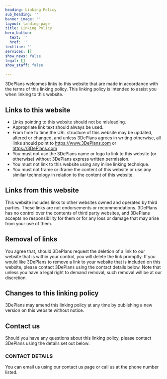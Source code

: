 ```yaml
---
heading: Linking Policy
sub_heading: ''
banner_image: ''
layout: landing-page
title: Linking Policy
hero_button:
  text: ''
  href: ''
textline: ''
services: []
show_news: false
legal: []
show_staff: false

---
```

3DePlans welcomes links to this website that are made in accordance with the terms of this linking policy. This linking policy is intended to assist you when linking to this website.

## Links to this website

  * Links pointing to this website should not be misleading.
  * Appropriate link text should always be used.
  * From time to time the URL structure of this website may be updated, altered or changed, and unless 3DePlans agrees in writing otherwise, all links should point to https://www.3DePlans.com or https://3DePlans.com
  * You must not use the 3DePlans name or logo to link to this website (or otherwise) without 3DePlans express written permission.
  * You must not link to this website using any inline linking technique.
  * You must not frame or iframe the content of this website or use any similar technology in relation to the content of this website.

## Links from this website

This website includes links to other websites owned and operated by third parties. These links are not endorsements or recommendations. 3DePlans has no control over the contents of third party websites, and 3DePlans accepts no responsibility for them or for any loss or damage that may arise from your use of them.

## Removal of links

You agree that, should 3DePlans request the deletion of a link to our website that is within your control, you will delete the link promptly. If you would like 3DePlans to remove a link to your website that is included on this website, please contact 3DePlans using the contact details below. Note that unless you have a legal right to demand removal, such removal will be at our discretion.

## Changes to this linking policy

3DePlans may amend this linking policy at any time by publishing a new version on this website without notice.

## Contact us

Should you have any questions about this linking policy, please contact 3DePlans using the details set out below:

### CONTACT DETAILS

You can email us using our contact us page or call us at the phone number listed.